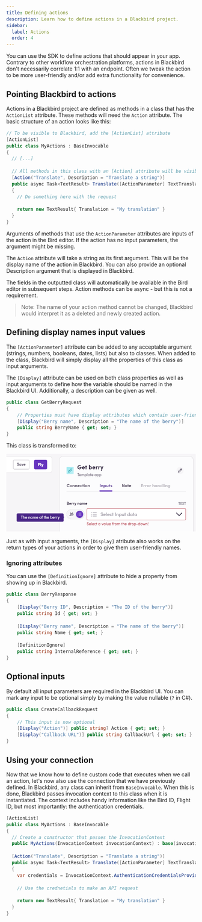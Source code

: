 ```yaml
---
title: Defining actions
description: Learn how to define actions in a Blackbird project.
sidebar:
  label: Actions
  order: 4
---
```


You can use the SDK to define actions that should appear in your app. Contrary to other workflow orchestration platforms, actions in Blackbird don't necessarily correlate 1:1 with an endpoint. Often we tweak the action to be more user-friendly and/or add extra functionality for convenience.

## Pointing Blackbird to actions

Actions in a Blackbird project are defined as methods in a class that has the `ActionList` attribute. These methods will need the `Action` attribute. The basic structure of an action looks like this:

```cs
// To be visible to Blackbird, add the [ActionList] attribute
[ActionList]
public class MyActions : BaseInvocable
{
  // [...]

  // All methods in this class with an [Action] attribute will be visible as actions in Blackbird
  [Action("Translate", Description = "Translate a string")]
  public async Task<TextResult> Translate([ActionParameter] TextTranslationRequest request)
  {
    // Do something here with the request

    return new TextResult{ Translation = "My translation" }
  }
}
```

Arguments of methods that use the `ActionParameter` attributes are inputs of the action in the Bird editor. If the action has no input parameters, the argument might be missing.

The `Action` attribute will take a string as its first argument. This will be the display name of the action in Blackbird. You can also provide an optional Description argument that is displayed in Blackbird.

The fields in the outputted class will automatically be available in the Bird editor in subsequent steps. Action methods can be async - but this is not a requirement.

> Note: The name of your action method cannot be changed, Blackbird would interpret it as a deleted and newly created action.

## Defining display names input values

The `[ActionParameter]` attribute can be added to any acceptable argument (strings, numbers, booleans, dates, lists) but also to classes. When added to the class, Blackbird will simply display all the properties of this class as input arguments.

The `[Display]` attribute can be used on both class properties as well as input arguments to define how the variable should be named in the Blackbird UI. Additionally, a description can be given as well.

```cs
public class GetBerryRequest
{
    // Properties must have display attributes which contain user-friendly name of variable
    [Display("Berry name", Description = "The name of the berry")]
    public string BerryName { get; set; }
}
```

This class is transformed to:

![connection](../../../assets/docs/berry.png)

Just as with input arguments, the `[Display]` atribute also works on the return types of your actions in order to give them user-friendly names.

### Ignoring attributes

You can use the `[DefinitionIgnore]` attribute to hide a property from showing up in Blackbird.

```cs
public class BerryResponse
{
    [Display("Berry ID", Description = "The ID of the berry")]
    public string Id { get; set; }

    [Display("Berry name", Description = "The name of the berry")]
    public string Name { get; set; }

    [DefinitionIgnore]
    public string InternalReference { get; set; }
}
```

## Optional inputs

By default all input parameters are required in the Blackbird UI. You can mark any input to be optional simply by making the value nullable (`?` in C#).

```cs
public class CreateCallbackRequest
{
    // This input is now optional
    [Display("Action")] public string? Action { get; set; }
    [Display("Callback URL")] public string CallbackUrl { get; set; }
}
```

## Using your connection

Now that we know how to define custom code that executes when we call an action, let's now also use the connection that we have previously defined.
In Blackbird, any class can inherit from `BaseInvocable`. When this is done, Blackbird passes invocation context to this class when it is instantiated. The context includes handy information like the Bird ID, Flight ID, but most importantly: the authentication credentials.

```cs
[ActionList]
public class MyActions : BaseInvocable
{
  // Create a constructor that passes the InvocationContext
  public MyActions(InvocationContext invocationContext) : base(invocationContext) {}

  [Action("Translate", Description = "Translate a string")]
  public async Task<TextResult> Translate([ActionParameter] TextTranslationRequest request)
  {
    var credentials = InvocationContext.AuthenticationCredentialsProviders;

    // Use the crednetials to make an API request

    return new TextResult{ Translation = "My translation" }
  }
}
```
